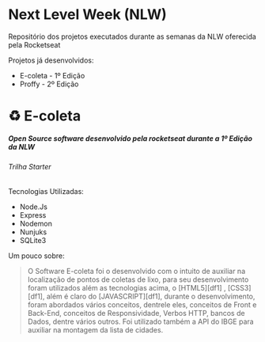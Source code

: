 # Next Level Week (NLW)
Repositório dos projetos executados durante as semanas da NLW oferecida pela Rocketseat


Projetos já desenvolvidos:

  - E-coleta - 1º Edição
  - Proffy - 2º Edição

# :recycle: E-coleta
##### Open Source software desenvolvido pela rocketseat durante a 1º Edição da NLW #####
###### Trilha Starter
Tecnologias Utilizadas:
  - Node.Js
  - Express
  - Nodemon
  - Nunjuks
  - SQLite3

Um pouco sobre:
> O Software E-coleta foi o desenvolvido com o intuito de auxiliar na localização de pontos de coletas de lixo, para seu desenvolvimento foram utilizados além as tecnologias acima, o [HTML5][df1] ,  [CSS3][df1], além é claro do [JAVASCRIPT][df1], durante o desenvolvimento, foram abordados vários conceitos, dentrele eles, conceitos de Front e Back-End, conceitos de Responsividade, Verbos HTTP, bancos de Dados, dentre vários outros. Foi utilizado também a API do IBGE para auxiliar na montagem da lista de cidades.
